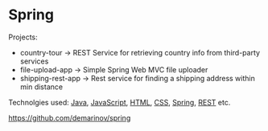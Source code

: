 # Spring

Projects:
  - country-tour -> REST Service for retrieving country info from third-party services  
  - file-upload-app -> Simple Spring Web MVC file uploader
  - shipping-rest-app -> Rest service for finding a shipping address within min distance 


Technolgies used:  [Java](https://www.java.com/en/), [JavaScript](https://developer.mozilla.org/en-US/docs/Web/JavaScript), [HTML](https://developer.mozilla.org/en-US/docs/Web/HTML), [CSS](https://developer.mozilla.org/en-US/docs/Web/CSS), [Spring](https://spring.io/), [REST](https://spring.io/guides/tutorials/rest/) etc.

https://github.com/demarinov/spring
